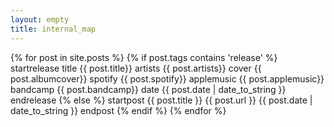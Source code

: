 ```yaml
---
layout: empty
title: internal_map
---
```

{% for post in site.posts %}
  {% if post.tags contains 'release' %}
    startrelease
    title {{ post.title}}
    artists {{ post.artists}}
    cover {{ post.albumcover}}
    spotify {{ post.spotify}}
    applemusic {{ post.applemusic}}
    bandcamp {{ post.bandcamp}}
    date {{ post.date | date_to_string }}
    endrelease
  {% else %}
    startpost
    {{ post.title }}
    {{ post.url }}
    {{ post.date | date_to_string }}
    endpost
  {% endif %}
{% endfor %}
